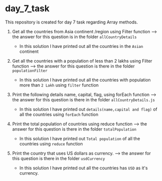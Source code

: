 # day_7_task

This repository is created for day 7 task regarding Array methods.

1. Get all the countries from Asia continent /region using Filter function --> the answer for this question is in the folder `allCountryDetails`

   - In this solution I have printed out all the countries in the `Asian` continent

2) Get all the countries with a population of less than 2 lakhs using Filter function --> the answer for this question is there in the folder `populationFilter`

   - In this solution I have printed out all the countries with population more than `2 Lakh` using `filter` function

3) Print the following details name, capital, flag, using forEach function --> the answer for this question is there in the folder `allCountryDetails.js`

   - In this solution I have printed out `details(name,capital and flag)` of all the countries using `forEach` function

4. Print the total population of countries using reduce function --> the answer for this question is there in the folder `totalPopulation`

   - In this solution I have printed out `Total population` of all the countries using `reduce` function

5. Print the country that uses US dollars as currency. --> the answer for this question is there in the folder `usdCurrency`

   - In this solution I have printed out all the countries has `USD` as it's currency.
